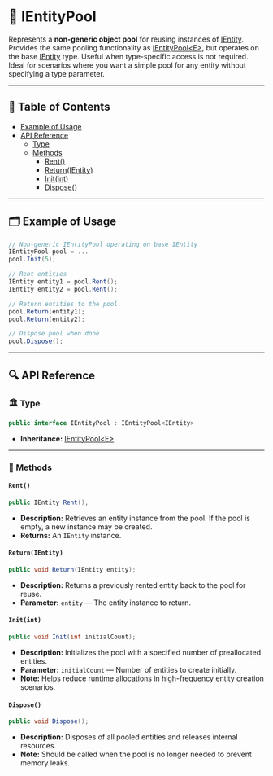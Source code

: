 # 🧩 IEntityPool

Represents a **non-generic object pool** for reusing instances
of [IEntity](../Entities/IEntity.md). Provides the same pooling functionality as [IEntityPool\<E>](IEntityPool%601.md),
but operates on the base [IEntity](../Entities/IEntity.md) type. Useful when type-specific access is not required. Ideal
for scenarios where you want a simple pool for any entity without specifying a type parameter.

---

## 📑 Table of Contents

- [Example of Usage](#-example-of-usage)
- [API Reference](#-api-reference)
    - [Type](#-type)
    - [Methods](#-methods)
        - [Rent()](#rent)
        - [Return(IEntity)](#returnientity)
        - [Init(int)](#initint)
        - [Dispose()](#dispose)

---

## 🗂 Example of Usage

```csharp
// Non-generic IEntityPool operating on base IEntity
IEntityPool pool = ...
pool.Init(5);

// Rent entities
IEntity entity1 = pool.Rent();
IEntity entity2 = pool.Rent();

// Return entities to the pool
pool.Return(entity1);
pool.Return(entity2);

// Dispose pool when done
pool.Dispose();
```

---

## 🔍 API Reference

### 🏛️ Type <div id="-type"></div>

```csharp
public interface IEntityPool : IEntityPool<IEntity>
```

- **Inheritance:** [IEntityPool\<E>](IEntityPool%601.md)

---

### 🏹 Methods

#### `Rent()`

```csharp
public IEntity Rent();
```

- **Description:** Retrieves an entity instance from the pool. If the pool is empty, a new instance may be created.
- **Returns:** An `IEntity` instance.

#### `Return(IEntity)`

```csharp
public void Return(IEntity entity);
```

- **Description:** Returns a previously rented entity back to the pool for reuse.
- **Parameter:** `entity` — The entity instance to return.

#### `Init(int)`

```csharp
public void Init(int initialCount);
```

- **Description:** Initializes the pool with a specified number of preallocated entities.
- **Parameter:** `initialCount` — Number of entities to create initially.
- **Note:** Helps reduce runtime allocations in high-frequency entity creation scenarios.

#### `Dispose()`

```csharp
public void Dispose();
```

- **Description:** Disposes of all pooled entities and releases internal resources.
- **Note:** Should be called when the pool is no longer needed to prevent memory leaks.